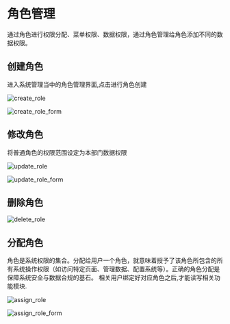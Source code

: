 # 角色管理

通过角色进行权限分配、菜单权限、数据权限，通过角色管理给角色添加不同的数据权限。

## 创建角色

进入系统管理当中的角色管理界面,点击进行角色创建

![create_role](/assets/img/system/role/create_role.png)

![create_role_form](/assets/img/system/role/create_role_form.png)

## 修改角色

将普通角色的权限范围设定为本部门数据权限

![update_role](/assets/img/system/role/update_role.png)

![update_role_form](/assets/img/system/role/update_role_form.png)

## 删除角色

![delete_role](/assets/img/system/role/delete_role.png)

## 分配角色

角色是系统权限的集合。分配给用户一个角色，就意味着授予了该角色所包含的所有系统操作权限（如访问特定页面、管理数据、配置系统等）。正确的角色分配是保障系统安全与数据合规的基石。
相关用户绑定好对应角色之后,才能读写相关功能模块.

![assign_role](/assets/img/system/role/assign_role.png)

![assign_role_form](/assets/img/system/role/assign_role_form.png)

